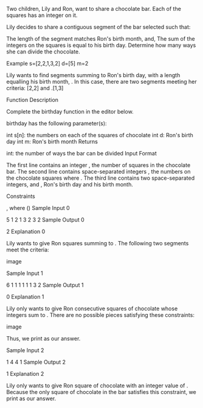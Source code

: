 Two children, Lily and Ron, want to share a chocolate bar. Each of the squares has an integer on it.

Lily decides to share a contiguous segment of the bar selected such that:

The length of the segment matches Ron's birth month, and,
The sum of the integers on the squares is equal to his birth day.
Determine how many ways she can divide the chocolate.

Example
s=[2,2,1,3,2]
d=[5]
m=2

Lily wants to find segments summing to Ron's birth day, with a length equalling his birth month, . In this case, there are two segments meeting her criteria: [2,2] and .[1,3]

Function Description

Complete the birthday function in the editor below.

birthday has the following parameter(s):

int s[n]: the numbers on each of the squares of chocolate
int d: Ron's birth day
int m: Ron's birth month
Returns

int: the number of ways the bar can be divided
Input Format

The first line contains an integer , the number of squares in the chocolate bar.
The second line contains space-separated integers , the numbers on the chocolate squares where .
The third line contains two space-separated integers, and , Ron's birth day and his birth month.

Constraints

, where ()
Sample Input 0

5
1 2 1 3 2
3 2
Sample Output 0

2
Explanation 0

Lily wants to give Ron squares summing to . The following two segments meet the criteria:

image

Sample Input 1

6
1 1 1 1 1 1
3 2
Sample Output 1

0
Explanation 1

Lily only wants to give Ron consecutive squares of chocolate whose integers sum to . There are no possible pieces satisfying these constraints:

image

Thus, we print as our answer.

Sample Input 2

1
4
4 1
Sample Output 2

1
Explanation 2

Lily only wants to give Ron square of chocolate with an integer value of . Because the only square of chocolate in the bar satisfies this constraint, we print as our answer.
